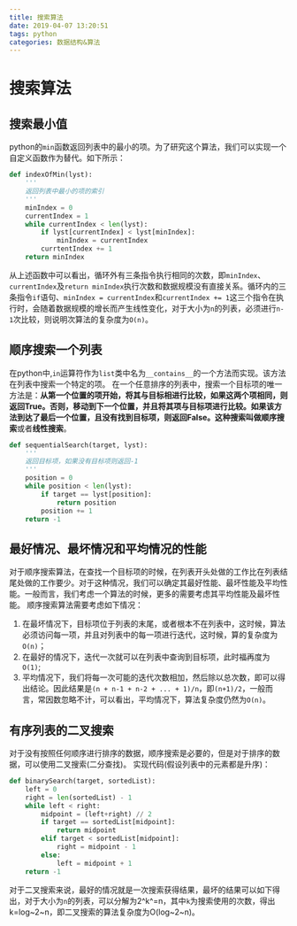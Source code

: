 ```yaml
---
title: 搜索算法
date: 2019-04-07 13:20:51
tags: python
categories: 数据结构&算法
---
```

# 搜索算法
## 搜索最小值
python的`min`函数返回列表中的最小的项。为了研究这个算法，我们可以实现一个自定义函数作为替代。如下所示：
```python
def indexOfMin(lyst):
    '''
    返回列表中最小的项的索引
    '''
    minIndex = 0
    currentIndex = 1
    while currentIndex < len(lyst):
        if lyst[currentIndex] < lyst[minIndex]:
            minIndex = currentIndex
        currtentIndex += 1
    return minIndex
```
从上述函数中可以看出，循环外有三条指令执行相同的次数，即`minIndex`、`currentIndex`及`return minIndex`执行次数和数据规模没有直接关系。循环内的三条指令`if`语句、`minIndex = currentIndex`和`currentIndex += 1`这三个指令在执行时，会随着数据规模的增长而产生线性变化，对于大小为`n`的列表，必须进行`n-1`次比较，则说明次算法的复杂度为`O(n)`。

## 顺序搜索一个列表
在python中,`in`运算符作为`list`类中名为`__contains__`的一个方法而实现。该方法在列表中搜索一个特定的项。
在一个任意排序的列表中，搜索一个目标项的唯一方法是：**从第一个位置的项开始，将其与目标相进行比较，如果这两个项相同，则返回True。否则，移动到下一个位置，并且将其项与目标项进行比较。如果该方法到达了最后一个位置，且没有找到目标项，则返回False。**这种搜索叫做**顺序搜索**或者**线性搜索**。
```python
def sequentialSearch(target, lyst):
    '''
    返回目标项，如果没有目标项则返回-1
    '''
    position = 0
    while position < len(lyst):
        if target == lyst[position]:
            return position
        position += 1
    return -1
```
## 最好情况、最坏情况和平均情况的性能
对于顺序搜索算法，在查找一个目标项的时候，在列表开头处做的工作比在列表结尾处做的工作要少。对于这种情况，我们可以确定其最好性能、最坏性能及平均性能。一般而言，我们考虑一个算法的时候，更多的需要考虑其平均性能及最坏性能。
顺序搜索算法需要考虑如下情况：
 1. 在最坏情况下，目标项位于列表的末尾，或者根本不在列表中，这时候，算法必须访问每一项，并且对列表中的每一项进行迭代，这时候，算的复杂度为`O(n)`；
 2. 在最好的情况下，迭代一次就可以在列表中查询到目标项，此时福再度为`O(1)`;
 3. 平均情况下，我们将每一次可能的迭代次数相加，然后除以总次数，即可以得出结论。因此结果是`(n + n-1 + n-2 + ... + 1)/n`，即`(n+1)/2`，一般而言，常因数忽略不计，可以看出，平均情况下，算法复杂度仍然为`O(n)`。

## 有序列表的二叉搜索
对于没有按照任何顺序进行排序的数据，顺序搜索是必要的，但是对于排序的数据，可以使用二叉搜索(二分查找)。
实现代码(假设列表中的元素都是升序)：
```python
def binarySearch(target, sortedList):
    left = 0
    right = len(sortedList) - 1
    while left < right:
        midpoint = (left+right) // 2
        if target == sortedList[midpoint]:
            return midpoint
        elif target < sortedList[midpoint]:
            right = midpoint - 1
        else:
            left = midpoint + 1
    return -1
```

对于二叉搜索来说，最好的情况就是一次搜索获得结果，最坏的结果可以如下得出，对于大小为`n`的列表，可以分解为2^k^=n，其中`k`为搜索使用的次数，得出k=log~2~n，即二叉搜索的算法复杂度为O(log~2~n)。


